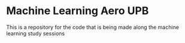 # Machine Learning Aero UPB
This is a repository for the code that is being made along the machine learning study sessions
